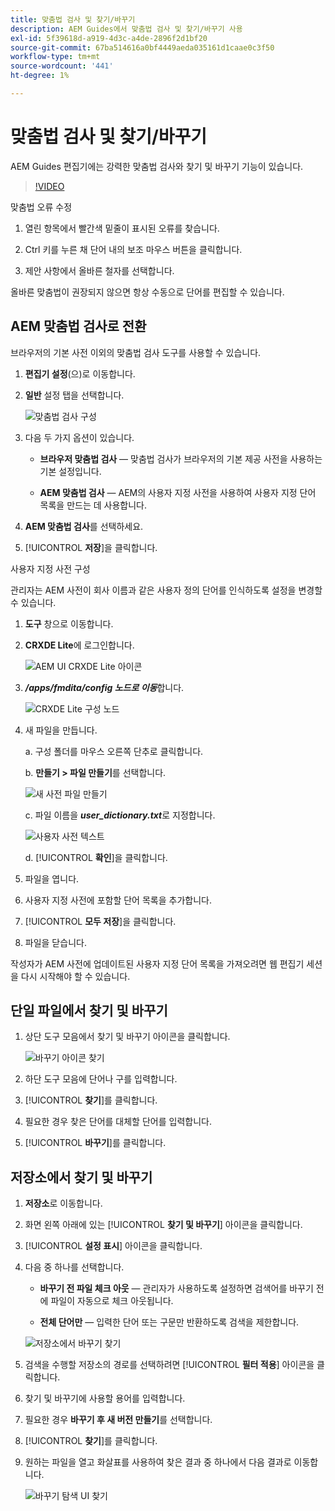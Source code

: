 ```yaml
---
title: 맞춤법 검사 및 찾기/바꾸기
description: AEM Guides에서 맞춤법 검사 및 찾기/바꾸기 사용
exl-id: 5f39618d-a919-4d3c-a4de-2896f2d1bf20
source-git-commit: 67ba514616a0bf4449aeda035161d1caae0c3f50
workflow-type: tm+mt
source-wordcount: '441'
ht-degree: 1%

---
```


# 맞춤법 검사 및 찾기/바꾸기

AEM Guides 편집기에는 강력한 맞춤법 검사와 찾기 및 바꾸기 기능이 있습니다.

>[!VIDEO](https://video.tv.adobe.com/v/342768?quality=12&learn=on)

맞춤법 오류 수정

1. 열린 항목에서 빨간색 밑줄이 표시된 오류를 찾습니다.

1. Ctrl 키를 누른 채 단어 내의 보조 마우스 버튼을 클릭합니다.

1. 제안 사항에서 올바른 철자를 선택합니다.

올바른 맞춤법이 권장되지 않으면 항상 수동으로 단어를 편집할 수 있습니다.

## AEM 맞춤법 검사로 전환

브라우저의 기본 사전 이외의 맞춤법 검사 도구를 사용할 수 있습니다.

1. **편집기 설정**(으)로 이동합니다.

1. **일반** 설정 탭을 선택합니다.

   ![맞춤법 검사 구성](images/lesson-11/configure-dictionary.png)

1. 다음 두 가지 옵션이 있습니다.

   - **브라우저 맞춤법 검사** — 맞춤법 검사가 브라우저의 기본 제공 사전을 사용하는 기본 설정입니다.

   - **AEM 맞춤법 검사** — AEM의 사용자 지정 사전을 사용하여 사용자 지정 단어 목록을 만드는 데 사용합니다.

1. **AEM 맞춤법 검사**&#x200B;를 선택하세요.

1. [!UICONTROL **저장**]&#x200B;을 클릭합니다.

사용자 지정 사전 구성

관리자는 AEM 사전이 회사 이름과 같은 사용자 정의 단어를 인식하도록 설정을 변경할 수 있습니다.

1. **도구** 창으로 이동합니다.

1. **CRXDE Lite**&#x200B;에 로그인합니다.

   ![AEM UI CRXDE Lite 아이콘](images/lesson-11/crxde-lite.png)

1. **_/apps/fmdita/config 노드로 이동_**&#x200B;합니다.

   ![CRXDE Lite 구성 노드](images/lesson-11/config-node.png)

1. 새 파일을 만듭니다.

   a. 구성 폴더를 마우스 오른쪽 단추로 클릭합니다.

   b. **만들기 > 파일 만들기**&#x200B;를 선택합니다.

   ![새 사전 파일 만들기](images/lesson-11/new-dictionary-file.png)

   c. 파일 이름을 _**user_dictionary.txt**_&#x200B;로 지정합니다.

   ![사용자 사전 텍스트](images/lesson-11/user-dictionary.png)

   d. [!UICONTROL **확인**]&#x200B;을 클릭합니다.

1. 파일을 엽니다.

1. 사용자 지정 사전에 포함할 단어 목록을 추가합니다.

1. [!UICONTROL **모두 저장**]&#x200B;을 클릭합니다.

1. 파일을 닫습니다.

작성자가 AEM 사전에 업데이트된 사용자 지정 단어 목록을 가져오려면 웹 편집기 세션을 다시 시작해야 할 수 있습니다.

## 단일 파일에서 찾기 및 바꾸기

1. 상단 도구 모음에서 찾기 및 바꾸기 아이콘을 클릭합니다.

   ![바꾸기 아이콘 찾기](images/lesson-11/find-replace-icon.png)

1. 하단 도구 모음에 단어나 구를 입력합니다.

1. [!UICONTROL **찾기**]&#x200B;를 클릭합니다.

1. 필요한 경우 찾은 단어를 대체할 단어를 입력합니다.

1. [!UICONTROL **바꾸기**]&#x200B;를 클릭합니다.

## 저장소에서 찾기 및 바꾸기

1. **저장소**&#x200B;로 이동합니다.

1. 화면 왼쪽 아래에 있는 [!UICONTROL **찾기 및 바꾸기**] 아이콘을 클릭합니다.

1. [!UICONTROL **설정 표시**] 아이콘을 클릭합니다.

1. 다음 중 하나를 선택합니다.

   - **바꾸기 전 파일 체크 아웃** — 관리자가 사용하도록 설정하면 검색어를 바꾸기 전에 파일이 자동으로 체크 아웃됩니다.

   - **전체 단어만** — 입력한 단어 또는 구문만 반환하도록 검색을 제한합니다.

   ![저장소에서 바꾸기 찾기](images/lesson-11/repository-find-replace.png)

1. 검색을 수행할 저장소의 경로를 선택하려면 [!UICONTROL **필터 적용**] 아이콘을 클릭합니다.

1. 찾기 및 바꾸기에 사용할 용어를 입력합니다.

1. 필요한 경우 **바꾸기 후 새 버전 만들기**&#x200B;를 선택합니다.

1. [!UICONTROL **찾기**]&#x200B;를 클릭합니다.

1. 원하는 파일을 열고 화살표를 사용하여 찾은 결과 중 하나에서 다음 결과로 이동합니다.

   ![바꾸기 탐색 UI 찾기](images/lesson-11/find-replace-navigation.png)
